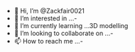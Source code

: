 - 👋 Hi, I’m @Zackfair0021
- 👀 I’m interested in ...-
- 🌱 I’m currently learning ...3D modelling
- 💞️ I’m looking to collaborate on ...-
- 📫 How to reach me ...-

<!---
Zackfair0021/Zackfair0021 is a ✨ special ✨ repository because its `README.md` (this file) appears on your GitHub profile.
You can click the Preview link to take a look at your changes.
--->
